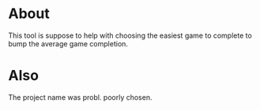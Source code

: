 ﻿# About
This tool is suppose to help with choosing the easiest game to complete to bump the average game completion. 

# Also
The project name was probl. poorly chosen.